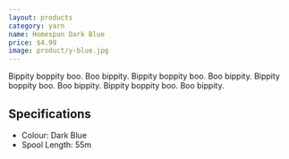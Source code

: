 ```yaml
---
layout: products
category: yarn
name: Homespun Dark Blue
price: $4.99
image: product/y-blue.jpg
---
```


Bippity boppity boo. Boo bippity. Bippity boppity boo. Boo bippity. Bippity boppity boo. Boo bippity. Bippity boppity boo. Boo bippity.

## Specifications

- Colour: Dark Blue
- Spool Length: 55m